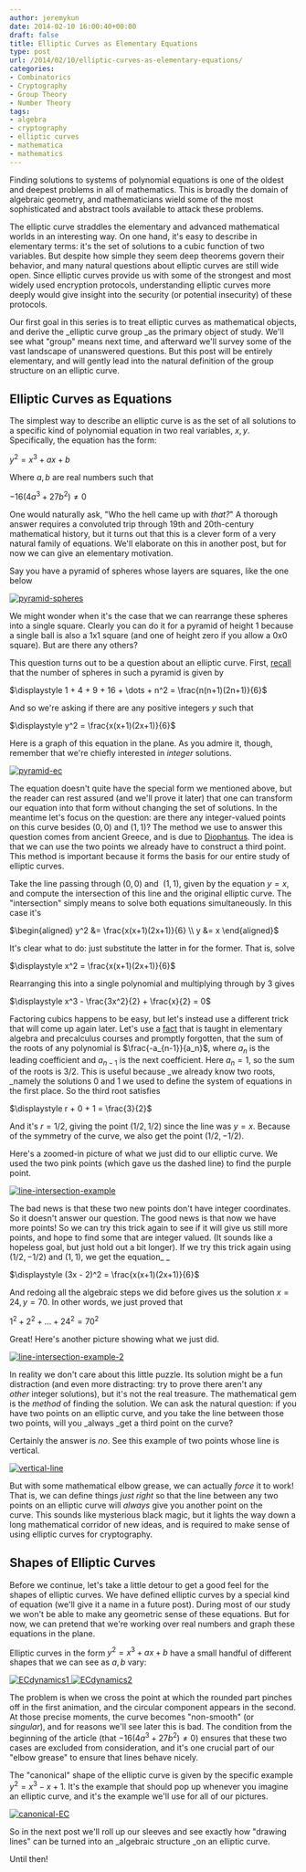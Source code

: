 ```yaml
---
author: jeremykun
date: 2014-02-10 16:00:40+00:00
draft: false
title: Elliptic Curves as Elementary Equations
type: post
url: /2014/02/10/elliptic-curves-as-elementary-equations/
categories:
- Combinatorics
- Cryptography
- Group Theory
- Number Theory
tags:
- algebra
- cryptography
- elliptic curves
- mathematica
- mathematics
---
```


Finding solutions to systems of polynomial equations is one of the oldest and deepest problems in all of mathematics. This is broadly the domain of algebraic geometry, and mathematicians wield some of the most sophisticated and abstract tools available to attack these problems.

The elliptic curve straddles the elementary and advanced mathematical worlds in an interesting way. On one hand, it's easy to describe in elementary terms: it's the set of solutions to a cubic function of two variables. But despite how simple they seem deep theorems govern their behavior, and many natural questions about elliptic curves are still wide open. Since elliptic curves provide us with some of the strongest and most widely used encryption protocols, understanding elliptic curves more deeply would give insight into the security (or potential insecurity) of these protocols.

Our first goal in this series is to treat elliptic curves as mathematical objects, and derive the _elliptic curve group _as the primary object of study. We'll see what "group" means next time, and afterward we'll survey some of the vast landscape of unanswered questions. But this post will be entirely elementary, and will gently lead into the natural definition of the group structure on an elliptic curve.


## Elliptic Curves as Equations


The simplest way to describe an elliptic curve is as the set of all solutions to a specific kind of polynomial equation in two real variables, $x,y$. Specifically, the equation has the form:


$\displaystyle y^2 = x^3 + ax + b$




Where $a,b$ are real numbers such that




$\displaystyle -16(4a^3 + 27b^2) \neq 0$




One would naturally ask, "Who the hell came up with _that?_" A thorough answer requires a convoluted trip through 19th and 20th-century mathematical history, but it turns out that this is a clever form of a very natural family of equations. We'll elaborate on this in another post, but for now we can give an elementary motivation.




Say you have a pyramid of spheres whose layers are squares, like the one below




[![pyramid-spheres](http://jeremykun.files.wordpress.com/2014/01/pyramid-spheres.png)
](http://jeremykun.files.wordpress.com/2014/01/pyramid-spheres.png)




We might wonder when it's the case that we can rearrange these spheres into a single square. Clearly you can do it for a pyramid of height 1 because a single ball is also a 1x1 square (and one of height zero if you allow a 0x0 square). But are there any others?




This question turns out to be a question about an elliptic curve. First, [recall](http://jeremykun.com/2011/06/24/sums-of-the-first-n-numbers-squares/) that the number of spheres in such a pyramid is given by




$\displaystyle 1 + 4 + 9 + 16 + \dots + n^2 = \frac{n(n+1)(2n+1)}{6}$




And so we're asking if there are any positive integers $y$ such that




$\displaystyle y^2 = \frac{x(x+1)(2x+1)}{6}$




Here is a graph of this equation in the plane. As you admire it, though, remember that we're chiefly interested in _integer_ solutions.




[![pyramid-ec](http://jeremykun.files.wordpress.com/2014/02/pyramid-ec1.png)
](http://jeremykun.files.wordpress.com/2014/02/pyramid-ec1.png)




The equation doesn't quite have the special form we mentioned above, but the reader can rest assured (and we'll prove it later) that one can transform our equation into that form without changing the set of solutions. In the meantime let's focus on the question: are there any integer-valued points on this curve besides $(0,0)$ and $(1,1)$? The method we use to answer this question comes from ancient Greece, and is due to [Diophantus](http://en.wikipedia.org/wiki/Diophantus). The idea is that we can use the two points we already have to construct a third point. This method is important because it forms the basis for our entire study of elliptic curves.




Take the line passing through $(0,0)$ and  $(1,1)$, given by the equation $y = x$, and compute the intersection of this line and the original elliptic curve. The "intersection" simply means to solve both equations simultaneously. In this case it's




$\begin{aligned} y^2 &= \frac{x(x+1)(2x+1)}{6} \\ y &= x \end{aligned}$




It's clear what to do: just substitute the latter in for the former. That is, solve




$\displaystyle x^2 = \frac{x(x+1)(2x+1)}{6}$




Rearranging this into a single polynomial and multiplying through by 3 gives




$\displaystyle x^3 - \frac{3x^2}{2} + \frac{x}{2} = 0$




Factoring cubics happens to be easy, but let's instead use a different trick that will come up again later. Let's use a [fact](http://en.wikipedia.org/wiki/Vieta's_formulas) that is taught in elementary algebra and precalculus courses and promptly forgotten, that the sum of the roots of any polynomial is $\frac{-a_{n-1}}{a_n}$, where $a_{n}$ is the leading coefficient and $a_{n-1}$ is the next coefficient. Here $a_n = 1$, so the sum of the roots is $3/2$. This is useful because _we already know two roots, _namely the solutions 0 and 1 we used to define the system of equations in the first place. So the third root satisfies




$\displaystyle r + 0 + 1 = \frac{3}{2}$




And it's $r = 1/2$, giving the point $(1/2, 1/2)$ since the line was $y=x$. Because of the symmetry of the curve, we also get the point $(1/2, -1/2)$.




Here's a zoomed-in picture of what we just did to our elliptic curve. We used the two pink points (which gave us the dashed line) to find the purple point.




[![line-intersection-example](http://jeremykun.files.wordpress.com/2014/02/line-intersection-example.png)
](http://jeremykun.files.wordpress.com/2014/02/line-intersection-example.png)




The bad news is that these two new points don't have integer coordinates. So it doesn't answer our question. The good news is that now we have more points! So we can try this trick again to see if it will give us still more points, and hope to find some that are integer valued. (It sounds like a hopeless goal, but just hold out a bit longer). If we try this trick again using $(1/2, -1/2)$ and $(1,1)$, we get the equation_
_




$\displaystyle (3x - 2)^2 = \frac{x(x+1)(2x+1)}{6}$




And redoing all the algebraic steps we did before gives us the solution $x=24, y=70$. In other words, we just proved that




$\displaystyle 1^2 + 2^2 + \dots + 24^2 = 70^2$




Great! Here's another picture showing what we just did.




[![line-intersection-example-2](http://jeremykun.files.wordpress.com/2014/02/line-intersection-example-2.png)
](http://jeremykun.files.wordpress.com/2014/02/line-intersection-example-2.png)




In reality we don't care about this little puzzle. Its solution might be a fun distraction (and even more distracting: try to prove there aren't any _other_ integer solutions), but it's not the real treasure. The mathematical gem is the _method_ of finding the solution. We can ask the natural question: if you have two points on an elliptic curve, and you take the line between those two points, will you _always _get a third point on the curve?




Certainly the answer is _no_. See this example of two points whose line is vertical.




[![vertical-line](http://jeremykun.files.wordpress.com/2014/02/vertical-line.png)
](http://jeremykun.files.wordpress.com/2014/02/vertical-line.png)




But with some mathematical elbow grease, we can actually _force_ it to work! That is, we can define things _just right_ so that the line between any two points on an elliptic curve will _always_ give you another point on the curve. This sounds like mysterious black magic, but it lights the way down a long mathematical corridor of new ideas, and is required to make sense of using elliptic curves for cryptography.





## Shapes of Elliptic Curves




Before we continue, let's take a little detour to get a good feel for the shapes of elliptic curves. We have defined elliptic curves by a special kind of equation (we'll give it a name in a future post). During most of our study we won't be able to make any geometric sense of these equations. But for now, we can pretend that we're working over real numbers and graph these equations in the plane.


Elliptic curves in the form $y^2 = x^3 + ax + b$ have a small handful of different shapes that we can see as $a,b$ vary:

[![ECdynamics1](http://jeremykun.files.wordpress.com/2014/02/ecdynamics1.gif)
](http://jeremykun.files.wordpress.com/2014/02/ecdynamics1.gif)[![ECdynamics2](http://jeremykun.files.wordpress.com/2014/02/ecdynamics2.gif)
](http://jeremykun.files.wordpress.com/2014/02/ecdynamics2.gif)

The problem is when we cross the point at which the rounded part pinches off in the first animation, and the circular component appears in the second. At those precise moments, the curve becomes "non-smooth" (or _singular_), and for reasons we'll see later this is bad. The condition from the beginning of the article (that $-16(4a^3 + 27b^2) \neq 0$) ensures that these two cases are excluded from consideration, and it's one crucial part of our "elbow grease" to ensure that lines behave nicely.

The "canonical" shape of the elliptic curve is given by the specific example $y^2 = x^3 - x + 1$. It's the example that should pop up whenever you imagine an elliptic curve, and it's the example we'll use for all of our pictures.

[![canonical-EC](http://jeremykun.files.wordpress.com/2014/02/canonical-ec.png)
](http://jeremykun.files.wordpress.com/2014/02/canonical-ec.png)

So in the next post we'll roll up our sleeves and see exactly how "drawing lines" can be turned into an _algebraic structure _on an elliptic curve.

Until then!
